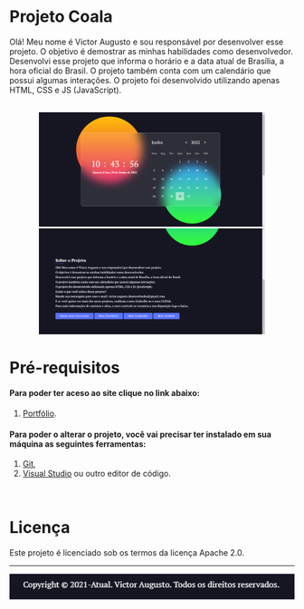 
# Projeto Coala

Olá! Meu nome é Victor Augusto e sou responsável por desenvolver esse projeto.
O objetivo é demostrar as minhas habilidades como desenvolvedor.
Desenvolvi esse projeto que informa o horário e a data atual de Brasília, a hora oficial do Brasil.
O projeto também conta com um calendário que possui algumas interações.
O projeto foi desenvolvido utilizando apenas HTML, CSS e JS (JavaScript).
</br>
</br>

<div align="center">
<img src="https://github.com/VictorAugustoRodriguesGomes/Projeto_Coala/blob/main/src/img/gitBase/p1.PNG" width="400"/>
<img src="https://github.com/VictorAugustoRodriguesGomes/Projeto_Coala/blob/main/src/img/gitBase/p2.PNG" width="400"/>
</div>

# Pré-requisitos
#### Para poder ter aceso ao  site clique no link abaixo: 
1. [Portfólio](https://bit.ly/39IqDrm).
#### Para poder o alterar o projeto, você vai precisar ter instalado em sua máquina as seguintes ferramentas:
1. [Git](https://git-scm.com),
2. [Visual Studio](https://code.visualstudio.com/) ou outro editor de código.

</br>

# Licença

Este projeto é licenciado sob os termos da licença Apache 2.0.

---------
<img src="https://github.com/VictorAugustoRodriguesGomes/Projeto_Coala/blob/main/src/img/gitBase/p3.PNG?raw=true"/>
